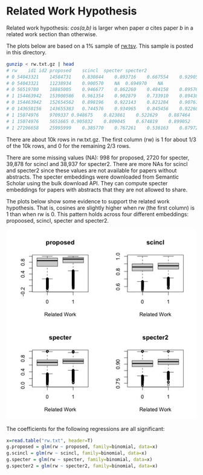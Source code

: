 # Related Work Hypothesis

<p>
Related work hypothesis: <i>cos(a,b)</i> is larger when paper <i>a</i> cites paper <i>b</i> in a related work section than otherwise.
<p>

The plots below are based on a 1% sample of <a href="https://app.globus.org/file-manager?origin_id=1ef9019c-eac0-11ed-9ba9-c9bb788c490e&origin_path=%2F~%2Fsemantic_scholar%2FRodolfo.Zevallos%2F">rw.tsv</a>.  This sample is posted in this directory.

```sh
gunzip < rw.txt.gz | head
# rw	id1	id2	proposed	scincl	specter	specter2
# 0	54043321	14584731	0.830844	0.893716	0.667554	0.929053
# 0	54043321	11238934	0.900570	NA	0.694970	NA
# 0	56519780	18885005	0.946677	0.862260	0.484158	0.895766
# 1	154463942	153900586	0.961354	0.902879	0.733910	0.894389
# 0	154463942	152654562	0.898196	0.922143	0.821284	0.907611
# 0	143658156	143655383	0.744576	0.934965	0.845456	0.922682
# 1	15074976	9709337	0.948675	0.823861	0.522629	0.887464
# 1	15074976	5651665	0.905032	0.809045	0.674819	0.899052
# 1	27196658	25995999	0.385770	0.767261	0.536163	0.879729
```
<p>
There are about 10k rows in rw.txt.gz.  The first column (rw) is 1 for about 1/3 of the 10k rows,
and 0 for the remaining 2/3 rows.
<p>
There are some missing values (NA): 998 for proposed, 2720 for specter,
39,878 for scincl and 38,937 for specter2.  There are more NAs for scincl
and specter2 since these values are not available for papers without abstracts.
The specter embeddings were downloaded from Semantic Scholar using the bulk
download API.  They can compute specter embeddings for papers with abstracts
that they are not allowed to share.
<p>
The plots below show some evidence to support the related work hypothesis.  That is,
cosines are slightly higher when rw (the first column) is 1 than when rw is 0.
This pattern holds across four different embeddings: propoosed, scincl, specter and specter2.
<p>

<img src="related_work.jpg" alt="Related work hypothesis" width="800" />

The coefficients for the following regressions are all significant:

```R
x=read.table("rw.txt", header=T)
g.proposed = glm(rw ~ proposed, family=binomial, data=x)
g.scincl = glm(rw ~ scincl, family=binomial, data=x)
g.specter = glm(rw ~ specter, family=binomial, data=x)
g.specter2 = glm(rw ~ specter2, family=binomial, data=x)
```